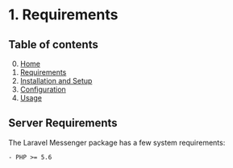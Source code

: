 # 1. Requirements

## Table of contents

  0. [Home](0-Home.md)
  1. [Requirements](1-Requirements.md)
  2. [Installation and Setup](2-Installation-and-Setup.md)
  3. [Configuration](3-Configuration.md)
  4. [Usage](4-Usage.md)

## Server Requirements

The Laravel Messenger package has a few system requirements:

```
- PHP >= 5.6
```
